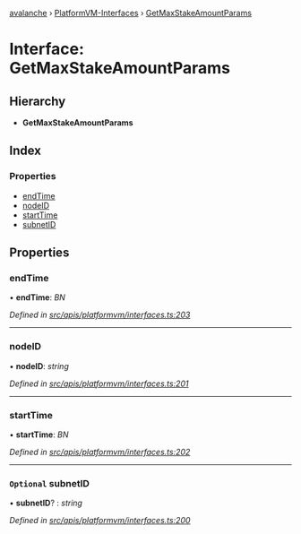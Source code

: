 [avalanche](../README.md) › [PlatformVM-Interfaces](../modules/platformvm_interfaces.md) › [GetMaxStakeAmountParams](platformvm_interfaces.getmaxstakeamountparams.md)

# Interface: GetMaxStakeAmountParams

## Hierarchy

* **GetMaxStakeAmountParams**

## Index

### Properties

* [endTime](platformvm_interfaces.getmaxstakeamountparams.md#endtime)
* [nodeID](platformvm_interfaces.getmaxstakeamountparams.md#nodeid)
* [startTime](platformvm_interfaces.getmaxstakeamountparams.md#starttime)
* [subnetID](platformvm_interfaces.getmaxstakeamountparams.md#optional-subnetid)

## Properties

###  endTime

• **endTime**: *BN*

*Defined in [src/apis/platformvm/interfaces.ts:203](https://github.com/ava-labs/avalanchejs/blob/8033096/src/apis/platformvm/interfaces.ts#L203)*

___

###  nodeID

• **nodeID**: *string*

*Defined in [src/apis/platformvm/interfaces.ts:201](https://github.com/ava-labs/avalanchejs/blob/8033096/src/apis/platformvm/interfaces.ts#L201)*

___

###  startTime

• **startTime**: *BN*

*Defined in [src/apis/platformvm/interfaces.ts:202](https://github.com/ava-labs/avalanchejs/blob/8033096/src/apis/platformvm/interfaces.ts#L202)*

___

### `Optional` subnetID

• **subnetID**? : *string*

*Defined in [src/apis/platformvm/interfaces.ts:200](https://github.com/ava-labs/avalanchejs/blob/8033096/src/apis/platformvm/interfaces.ts#L200)*
